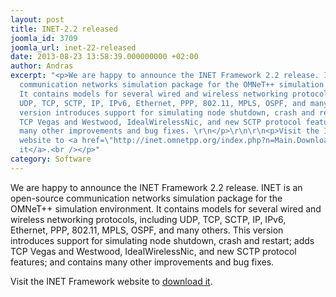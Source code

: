 ```yaml
---
layout: post
title: INET-2.2 released
joomla_id: 3709
joomla_url: inet-22-released
date: 2013-08-23 13:58:39.000000000 +02:00
author: Andras
excerpt: "<p>We are happy to announce the INET Framework 2.2 release. INET is an open-source
  communication networks simulation package for the OMNeT++ simulation environment.
  It contains models for several wired and wireless networking protocols, including
  UDP, TCP, SCTP, IP, IPv6, Ethernet, PPP, 802.11, MPLS, OSPF, and many others.\r\nThis
  version introduces support for simulating node shutdown, crash and restart; adds
  TCP Vegas and Westwood, IdealWirelessNic, and new SCTP protocol features; and contains
  many other improvements and bug fixes. \r\n</p>\r\n\r\n<p>Visit the INET Framework
  website to <a href=\"http://inet.omnetpp.org/index.php?n=Main.Download\" mce_href=\"http://inet.omnetpp.org/index.php?n=Main.Download\">download
  it</a>.<br /></p>"
category: Software
---
```

<p>We are happy to announce the INET Framework 2.2 release. INET is an open-source communication networks simulation package for the OMNeT++ simulation environment. It contains models for several wired and wireless networking protocols, including UDP, TCP, SCTP, IP, IPv6, Ethernet, PPP, 802.11, MPLS, OSPF, and many others.
This version introduces support for simulating node shutdown, crash and restart; adds TCP Vegas and Westwood, IdealWirelessNic, and new SCTP protocol features; and contains many other improvements and bug fixes.
</p>

<p>Visit the INET Framework website to <a href="http://inet.omnetpp.org/index.php?n=Main.Download" mce_href="http://inet.omnetpp.org/index.php?n=Main.Download">download it</a>.<br /></p>
